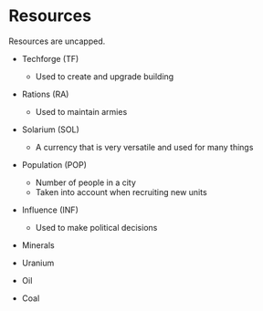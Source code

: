# Resources
Resources are uncapped. 
* Techforge (TF)
	* Used to create and upgrade building
* Rations (RA)
	* Used to maintain armies
* Solarium (SOL)
	* A currency that is very versatile and used for many things
* Population (POP)
	* Number of people in a city
	* Taken into account when recruiting new units
* Influence (INF)
	* Used to make political decisions
* Minerals

* Uranium

* Oil

* Coal
